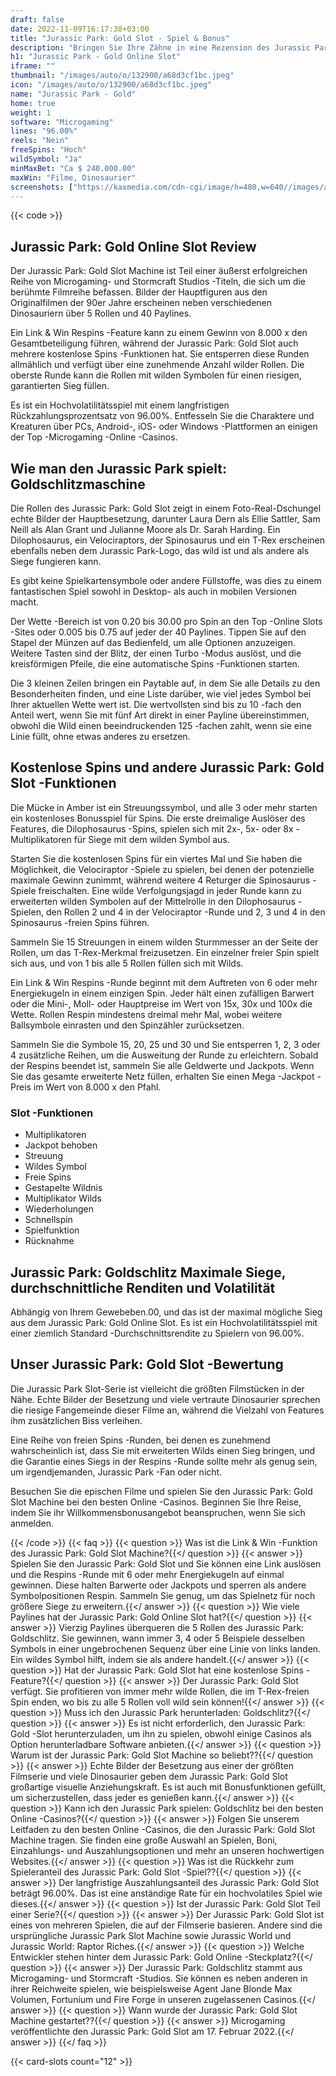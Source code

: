 ```yaml
---
draft: false
date: 2022-11-09T16:17:38+03:00
title: "Jurassic Park: Gold Slot - Spiel & Bonus"
description: "Bringen Sie Ihre Zähne in eine Rezension des Jurassic Park: Gold Online Slot, wo wir uns das Gameplay, die Funktionen und das Spielen mit dem besten Casino -Bonus ansehen."
h1: "Jurassic Park - Gold Online Slot"
iframe: ""
thumbnail: "/images/auto/o/132900/a68d3cf1bc.jpeg"
icon: "/images/auto/o/132900/a68d3cf1bc.jpeg"
name: "Jurassic Park - Gold"
home: true
weight: 1
software: "Microgaming"
lines: "96.00%"
reels: "Nein"
freeSpins: "Hoch"
wildSymbol: "Ja"
minMaxBet: "Ca $ 240.000.00"
maxWin: "Filme, Dinosaurier"
screenshots: ["https://kaxmedia.com/cdn-cgi/image/h=480,w=640//images/auto/o/132903/25ffa636a4.jpeg"]
---
```


{{< code >}}<h2>Jurassic Park: Gold Online Slot Review</h2><p>Der Jurassic Park: Gold Slot Machine ist Teil einer äußerst erfolgreichen Reihe von Microgaming- und Stormcraft Studios -Titeln, die sich um die berühmte Filmreihe befassen. Bilder der Hauptfiguren aus den Originalfilmen der 90er Jahre erscheinen neben verschiedenen Dinosauriern über 5 Rollen und 40 Paylines.</p><p>Ein Link & Win Respins -Feature kann zu einem Gewinn von 8.000 x den Gesamtbeteiligung führen, während der Jurassic Park: Gold Slot auch mehrere kostenlose Spins -Funktionen hat. Sie entsperren diese Runden allmählich und verfügt über eine zunehmende Anzahl wilder Rollen. Die oberste Runde kann die Rollen mit wilden Symbolen für einen riesigen, garantierten Sieg füllen.</p><p>Es ist ein Hochvolatilitätsspiel mit einem langfristigen Rückzahlungsprozentsatz von 96.00%. Entfesseln Sie die Charaktere und Kreaturen über PCs, Android-, iOS- oder Windows -Plattformen an einigen der Top -Microgaming -Online -Casinos.</p><h2>Wie man den Jurassic Park spielt: Goldschlitzmaschine</h2><p>Die Rollen des Jurassic Park: Gold Slot zeigt in einem Foto-Real-Dschungel echte Bilder der Hauptbesetzung, darunter Laura Dern als Ellie Sattler, Sam Neill als Alan Grant und Julianne Moore als Dr. Sarah Harding. Ein Dilophosaurus, ein Velociraptors, der Spinosaurus und ein T-Rex erscheinen ebenfalls neben dem Jurassic Park-Logo, das wild ist und als andere als Siege fungieren kann.</p><p>Es gibt keine Spielkartensymbole oder andere Füllstoffe, was dies zu einem fantastischen Spiel sowohl in Desktop- als auch in mobilen Versionen macht.</p><p>Der Wette -Bereich ist von 0.20 bis 30.00 pro Spin an den Top -Online Slots -Sites oder 0.005 bis 0.75 auf jeder der 40 Paylines. Tippen Sie auf den Stapel der Münzen auf das Bedienfeld, um alle Optionen anzuzeigen. Weitere Tasten sind der Blitz, der einen Turbo -Modus auslöst, und die kreisförmigen Pfeile, die eine automatische Spins -Funktionen starten.</p><p>Die 3 kleinen Zeilen bringen ein Paytable auf, in dem Sie alle Details zu den Besonderheiten finden, und eine Liste darüber, wie viel jedes Symbol bei Ihrer aktuellen Wette wert ist. Die wertvollsten sind bis zu 10 -fach den Anteil wert, wenn Sie mit fünf Art direkt in einer Payline übereinstimmen, obwohl die Wild einen beeindruckenden 125 -fachen zahlt, wenn sie eine Linie füllt, ohne etwas anderes zu ersetzen.</p><h2>Kostenlose Spins und andere Jurassic Park: Gold Slot -Funktionen</h2><p>Die Mücke in Amber ist ein Streuungssymbol, und alle 3 oder mehr starten ein kostenloses Bonusspiel für Spins. Die erste dreimalige Auslöser des Features, die Dilophosaurus -Spins, spielen sich mit 2x-, 5x- oder 8x -Multiplikatoren für Siege mit dem wilden Symbol aus.</p><p>Starten Sie die kostenlosen Spins für ein viertes Mal und Sie haben die Möglichkeit, die Velociraptor -Spiele zu spielen, bei denen der potenzielle maximale Gewinn zunimmt, während weitere 4 Returger die Spinosaurus -Spiele freischalten. Eine wilde Verfolgungsjagd in jeder Runde kann zu erweiterten wilden Symbolen auf der Mittelrolle in den Dilophosaurus -Spielen, den Rollen 2 und 4 in der Velociraptor -Runde und 2, 3 und 4 in den Spinosaurus -freien Spins führen.</p><p>Sammeln Sie 15 Streuungen in einem wilden Sturmmesser an der Seite der Rollen, um das T-Rex-Merkmal freizusetzen. Ein einzelner freier Spin spielt sich aus, und von 1 bis alle 5 Rollen füllen sich mit Wilds.</p><p>Ein Link & Win Respins -Runde beginnt mit dem Auftreten von 6 oder mehr Energiekugeln in einem einzigen Spin. Jeder hält einen zufälligen Barwert oder die Mini-, Moll- oder Hauptpreise im Wert von 15x, 30x und 100x die Wette. Rollen Respin mindestens dreimal mehr Mal, wobei weitere Ballsymbole einrasten und den Spinzähler zurücksetzen.</p><p>Sammeln Sie die Symbole 15, 20, 25 und 30 und Sie entsperren 1, 2, 3 oder 4 zusätzliche Reihen, um die Ausweitung der Runde zu erleichtern. Sobald der Respins beendet ist, sammeln Sie alle Geldwerte und Jackpots. Wenn Sie das gesamte erweiterte Netz füllen, erhalten Sie einen Mega -Jackpot -Preis im Wert von 8.000 x den Pfahl.</p><h3>
Slot -Funktionen</h3><ul>
<li></span>
Multiplikatoren</li>
<li></span>
Jackpot behoben</li>
<li></span>
Streuung</li>
<li></span>
Wildes Symbol</li>
<li></span>
Freie Spins</li>
<li></span>
Gestapelte Wildnis</li>
<li></span>
Multiplikator Wilds</li>
<li></span>
Wiederholungen</li>
<li></span>
Schnellspin</li>
<li></span>
Spielfunktion</li>
<li></span>
Rücknahme</li></ul><h2>Jurassic Park: Goldschlitz Maximale Siege, durchschnittliche Renditen und Volatilität</h2><p>Abhängig von Ihrem Gewebeben.00, und das ist der maximal mögliche Sieg aus dem Jurassic Park: Gold Online Slot. Es ist ein Hochvolatilitätsspiel mit einer ziemlich Standard -Durchschnittsrendite zu Spielern von 96.00%.</p><h2>Unser Jurassic Park: Gold Slot -Bewertung</h2><p>Die Jurassic Park Slot-Serie ist vielleicht die größten Filmstücken in der Nähe. Echte Bilder der Besetzung und viele vertraute Dinosaurier sprechen die riesige Fangemeinde dieser Filme an, während die Vielzahl von Features ihm zusätzlichen Biss verleihen.</p><p>Eine Reihe von freien Spins -Runden, bei denen es zunehmend wahrscheinlich ist, dass Sie mit erweiterten Wilds einen Sieg bringen, und die Garantie eines Siegs in der Respins -Runde sollte mehr als genug sein, um irgendjemanden, Jurassic Park -Fan oder nicht.</p><p>Besuchen Sie die epischen Filme und spielen Sie den Jurassic Park: Gold Slot Machine bei den besten Online -Casinos. Beginnen Sie Ihre Reise, indem Sie ihr Willkommensbonusangebot beanspruchen, wenn Sie sich anmelden.</p>

{{< /code >}}
{{< faq >}}
{{< question >}} Was ist die Link & Win -Funktion des Jurassic Park: Gold Slot Machine?{{</ question >}}
{{< answer >}} Spielen Sie den Jurassic Park: Gold Slot und Sie können eine Link auslösen und die Respins -Runde mit 6 oder mehr Energiekugeln auf einmal gewinnen. Diese halten Barwerte oder Jackpots und sperren als andere Symbolpositionen Respin. Sammeln Sie genug, um das Spielnetz für noch größere Siege zu erweitern.{{</ answer >}}
{{< question >}} Wie viele Paylines hat der Jurassic Park: Gold Online Slot hat?{{</ question >}}
{{< answer >}} Vierzig Paylines überqueren die 5 Rollen des Jurassic Park: Goldschlitz. Sie gewinnen, wann immer 3, 4 oder 5 Beispiele desselben Symbols in einer ungebrochenen Sequenz über eine Linie von links landen. Ein wildes Symbol hilft, indem sie als andere handelt.{{</ answer >}}
{{< question >}} Hat der Jurassic Park: Gold Slot hat eine kostenlose Spins -Feature?{{</ question >}}
{{< answer >}} Der Jurassic Park: Gold Slot verfügt. Sie profitieren von immer mehr wilde Rollen, die im T-Rex-freien Spin enden, wo bis zu alle 5 Rollen voll wild sein können!{{</ answer >}}
{{< question >}} Muss ich den Jurassic Park herunterladen: Goldschlitz?{{</ question >}}
{{< answer >}} Es ist nicht erforderlich, den Jurassic Park: Gold -Slot herunterzuladen, um ihn zu spielen, obwohl einige Casinos als Option herunterladbare Software anbieten.{{</ answer >}}
{{< question >}} Warum ist der Jurassic Park: Gold Slot Machine so beliebt??{{</ question >}}
{{< answer >}} Echte Bilder der Besetzung aus einer der größten Filmserie und viele Dinosaurier geben dem Jurassic Park: Gold Slot großartige visuelle Anziehungskraft. Es ist auch mit Bonusfunktionen gefüllt, um sicherzustellen, dass jeder es genießen kann.{{</ answer >}}
{{< question >}} Kann ich den Jurassic Park spielen: Goldschlitz bei den besten Online -Casinos?{{</ question >}}
{{< answer >}} Folgen Sie unserem Leitfaden zu den besten Online -Casinos, die den Jurassic Park: Gold Slot Machine tragen. Sie finden eine große Auswahl an Spielen, Boni, Einzahlungs- und Auszahlungsoptionen und mehr an unseren hochwertigen Websites.{{</ answer >}}
{{< question >}} Was ist die Rückkehr zum Spieleranteil des Jurassic Park: Gold Slot -Spiel??{{</ question >}}
{{< answer >}} Der langfristige Auszahlungsanteil des Jurassic Park: Gold Slot beträgt 96.00%. Das ist eine anständige Rate für ein hochvolatiles Spiel wie dieses.{{</ answer >}}
{{< question >}} Ist der Jurassic Park: Gold Slot Teil einer Serie?{{</ question >}}
{{< answer >}} Der Jurassic Park: Gold Slot ist eines von mehreren Spielen, die auf der Filmserie basieren. Andere sind die ursprüngliche Jurassic Park Slot Machine sowie Jurassic World und Jurassic World: Raptor Riches.{{</ answer >}}
{{< question >}} Welche Entwickler stehen hinter dem Jurassic Park: Gold Online -Steckplatz?{{</ question >}}
{{< answer >}} Der Jurassic Park: Goldschlitz stammt aus Microgaming- und Stormcraft -Studios. Sie können es neben anderen in ihrer Reichweite spielen, wie beispielsweise Agent Jane Blonde Max Volumen, Fortunium und Fire Forge in unseren zugelassenen Casinos.{{</ answer >}}
{{< question >}} Wann wurde der Jurassic Park: Gold Slot Machine gestartet??{{</ question >}}
{{< answer >}} Microgaming veröffentlichte den Jurassic Park: Gold Slot am 17. Februar 2022.{{</ answer >}}
{{</ faq >}}

 {{< card-slots count="12" >}}